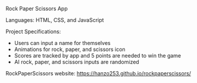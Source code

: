 Rock Paper Scissors App

Languages: HTML, CSS, and JavaScript

Project Specifications:

- Users can input a name for themselves
- Animations for rock, paper, and scissors icon
- Scores are tracked by app and 5 points are needed to win the game
- AI rock, paper, and scissors inputs are randomized

RockPaperScissors website: https://hanzo253.github.io/rockpaperscissors/
